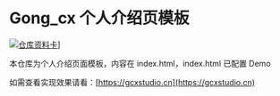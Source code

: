 # Gong_cx 个人介绍页模板
[![仓库资料卡](https://github-readme-stats.vercel.app/api/pin/?username=GBCLStudio&repo=introduction-page&theme=vue&show_owner=true)](https://github.com/GBCLStudio/introduction-page)]

本仓库为个人介绍页面模板，内容在 index.html，index.html 已配置 Demo

如需查看实现效果请看：[https://gcxstudio.cn](https://gcxstudio.cn)
